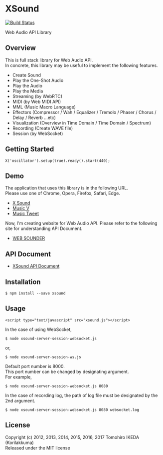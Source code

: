 XSound
=========

[![Build Status](https://travis-ci.org/Korilakkuma/XSound.svg?branch=master)](https://travis-ci.org/Korilakkuma/XSound)

Web Audio API Library
  
## Overview
  
This is full stack library for Web Audio API.  
In concrete, this library may be useful to implement the following features.
  
* Create Sound
* Play the One-Shot Audio
* Play the Audio
* Play the Media
* Streaming (by WebRTC)
* MIDI (by Web MIDI API)
* MML (Music Macro Language)
* Effectors (Compressor / Wah / Equalizer / Tremolo / Phaser / Chorus / Delay / Reverb ...etc)
* Visualization (Overview in Time Domain / Time Domain / Spectrum)
* Recording (Create WAVE file)
* Session (by WebSocket)
  
## Getting Started
  
    X('oscillator').setup(true).ready().start(440);
  
## Demo
  
The application that uses this library is in the following URL.  
Please use one of Chrome, Opera, Firefox, Safari, Edge.
  
* [X Sound](https://korilakkuma.github.io/X-Sound/)
* [Music V](https://weblike-curtaincall.ssl-lolipop.jp/portfolio-music-v/)
* [Music Tweet](https://github.com/Korilakkuma/Music-Tweet)
  
Now, I'm creating website for Web Audio API. Please refer to the following site for understanding API Document.
  
* [WEB SOUNDER](https://weblike-curtaincall.ssl-lolipop.jp/portfolio-web-sounder/)
  
## API Document
  
* [XSound API Document](https://korilakkuma.github.io/XSound/)
  
## Installation
  
    $ npm install --save xsound
  
## Usage
  
    <script type="text/javascript" src="xsound.js"></script>
  
In the case of using WebSocket,
  
    $ node xsound-server-session-websocket.js
  
or,
  
    $ node xsound-server-session-ws.js
  
Default port number is 8000.  
This port number can be changed by designating argument.  
For example,
  
    $ node xsound-server-session-websocket.js 8080
  
In the case of recording log, the path of log file must be designated by the 2nd argument.
  
    $ node xsound-server-session-websocket.js 8080 websocket.log

## License
  
Copyright (c) 2012, 2013, 2014, 2015, 2016, 2017 Tomohiro IKEDA (Korilakkuma)  
Released under the MIT license
  
